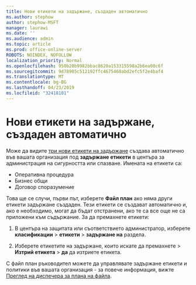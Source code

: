 ```yaml
---
title: Нови етикети на задържане, създаден автоматично
ms.author: stephow
author: stephow-MSFT
manager: laurawi
ms.date: ''
ms.audience: admin
ms.topic: article
ms.prod: office-online-server
ROBOTS: NOINDEX, NOFOLLOW
localization_priority: Normal
ms.openlocfilehash: 950b20b9982bbac8620a153315598a2b6ea08c6f
ms.sourcegitcommit: 9d78905c512192ffc4675468abd2efc5f2e4baf4
ms.translationtype: MT
ms.contentlocale: bg-BG
ms.lasthandoff: 04/23/2019
ms.locfileid: "32418101"
---
```

# <a name="new-retention-labels-created-automatically"></a>Нови етикети на задържане, създаден автоматично

Може да видите [три нови етикети на задържане](https://docs.microsoft.com/en-us/office365/securitycompliance/file-plan-manager#default-retention-labels-and-label-policy) създава автоматично във вашата организация под **задържане етикети** в центъра за администрация на сигурността или спазване. Имената на етикети са:

- Оперативна процедура
- Бизнес общи
- Договор споразумение

Това ще се случи, първи път, изберете **Файл план** ако няма други етикети задържане създаден. Тези етикети се създават автоматично и, ако е необходимо, могат да бъдат отстранени, ако те са все още не са приложени към съдържание. За да премахнете етикети:

1. В центъра на защитата или съответствието администратор, изберете **класификации** > **етикети** > **задържане на** раздела.

1. Изберете етикетите на задържане, които искате да премахнете > **Изтрий етикета** > **да** да изтриете етикета.

С файл план ръководител можете да управлявате задържане етикети и политики във вашата организация - за повече информация, вижте [Преглед на диспечера за плана на файла](https://docs.microsoft.com/en-us/office365/securitycompliance/file-plan-manager).